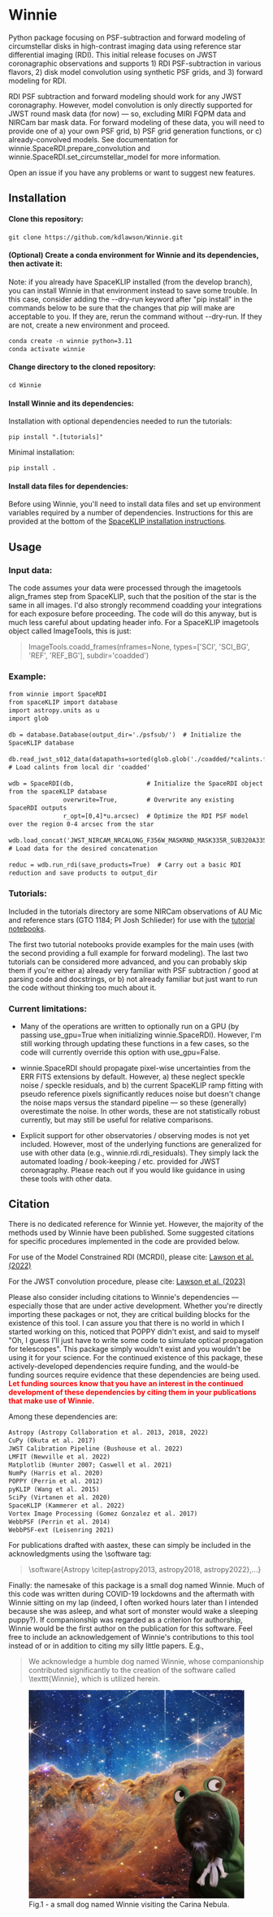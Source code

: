# Winnie

Python package focusing on PSF-subtraction and forward modeling of circumstellar disks in high-contrast imaging data using reference star differential imaging (RDI). This initial release focuses on JWST coronagraphic observations and supports 1) RDI PSF-subtraction in various flavors, 2) disk model convolution using synthetic PSF grids, and 3) forward modeling for RDI.

RDI PSF subtraction and forward modeling should work for any JWST coronagraphy. However, model convolution is only directly supported for JWST round mask data (for now) — so, excluding MIRI FQPM data and NIRCam bar mask data. For forward modeling of these data, you will need to provide one of a) your own PSF grid, b) PSF grid generation functions, or c) already-convolved models. See documentation for winnie.SpaceRDI.prepare_convolution and winnie.SpaceRDI.set_circumstellar_model for more information.

Open an issue if you have any problems or want to suggest new features.

## Installation

#### Clone this repository:

```
git clone https://github.com/kdlawson/Winnie.git
```

#### (Optional) Create a conda environment for Winnie and its dependencies, then activate it:

Note: if you already have SpaceKLIP installed (from the develop branch), you can install Winnie in that environment instead to save some trouble. In this case, consider adding the --dry-run keyword after "pip install" in the commands below to be sure that the changes that pip will make are acceptable to you. If they are, rerun the command without --dry-run. If they are not, create a new environment and proceed.

```
conda create -n winnie python=3.11
conda activate winnie
```

#### Change directory to the cloned repository:

```
cd Winnie
```

#### Install Winnie and its dependencies:

Installation with optional dependencies needed to run the tutorials:

```
pip install ".[tutorials]"
```

Minimal installation:

```
pip install .
```

#### Install data files for dependencies:

Before using Winnie, you'll need to install data files and set up environment variables required by a number of dependencies. Instructions for this are provided at the bottom of the [SpaceKLIP installation instructions](https://github.com/kammerje/spaceKLIP/tree/develop).

## Usage

### Input data:

The code assumes your data were processed through the imagetools align_frames step from SpaceKLIP, such that the position of the star is the same in all images. I'd also strongly recommend coadding your integrations for each exposure before proceeding. The code will do this anyway, but is much less careful about updating header info. For a SpaceKLIP imagetools object called ImageTools, this is just:

> ImageTools.coadd_frames(nframes=None, types=['SCI', 'SCI_BG', 'REF', 'REF_BG'], subdir='coadded')

### Example:

```
from winnie import SpaceRDI
from spaceKLIP import database
import astropy.units as u
import glob

db = database.Database(output_dir='./psfsub/')  # Initialize the SpaceKLIP database

db.read_jwst_s012_data(datapaths=sorted(glob.glob('./coadded/*calints.fits')))  # Load calints from local dir 'coadded'

wdb = SpaceRDI(db,                    # Initialize the SpaceRDI object from the spaceKLIP database
               overwrite=True,        # Overwrite any existing SpaceRDI outputs
               r_opt=[0,4]*u.arcsec)  # Optimize the RDI PSF model over the region 0-4 arcsec from the star

wdb.load_concat('JWST_NIRCAM_NRCALONG_F356W_MASKRND_MASK335R_SUB320A335R')  # Load data for the desired concatenation

reduc = wdb.run_rdi(save_products=True)  # Carry out a basic RDI reduction and save products to output_dir
```

### Tutorials:

Included in the tutorials directory are some NIRCam observations of AU Mic and reference stars (GTO 1184; PI Josh Schlieder) for use with the [tutorial notebooks](https://github.com/kdlawson/Winnie/tree/main/tutorials).

The first two tutorial notebooks provide examples for the main uses (with the second providing a full example for forward modeling). The last two tutorials can be considered more advanced, and you can probably skip them if you're either a) already very familiar with PSF subtraction / good at parsing code and docstrings, or b) not already familiar but just want to run the code without thinking too much about it.

### Current limitations:

- Many of the operations are written to optionally run on a GPU (by passing use_gpu=True when initializing winnie.SpaceRDI). However, I'm still working through updating these functions in a few cases, so the code will currently override this option with use_gpu=False.

- winnie.SpaceRDI should propagate pixel-wise uncertainties from the ERR FITS extensions by default. However, a) these neglect speckle noise / speckle residuals, and b) the current SpaceKLIP ramp fitting with pseudo reference pixels significantly reduces noise but doesn't change the noise maps versus the standard pipeline — so these (generally) overestimate the noise. In other words, these are not statistically robust currently, but may still be useful for relative comparisons.

- Explicit support for other observatories / observing modes is not yet included. However, most of the underlying functions are generalized for use with other data (e.g., winnie.rdi.rdi_residuals). They simply lack the automated loading / book-keeping / etc. provided for JWST coronagraphy. Please reach out if you would like guidance in using these tools with other data.

## Citation

There is no dedicated reference for Winnie yet. However, the majority of the methods used by Winnie have been published. Some suggested citations for specific procedures implemented in the code are provided below.

For use of the Model Constrained RDI (MCRDI), please cite:
[Lawson et al. (2022)](https://ui.adsabs.harvard.edu/abs/2022ApJ...935L..25L/abstract)

For the JWST convolution procedure, please cite:
[Lawson et al. (2023)](https://ui.adsabs.harvard.edu/abs/2023AJ....166..150L/abstract)

Please also consider including citations to Winnie's dependencies — especially those that are under active development. Whether you're directly importing these packages or not, they are critical building blocks for the existence of this tool. I can assure you that there is no world in which I started working on this, noticed that POPPY didn't exist, and said to myself "Oh, I guess I'll just have to write some code to simulate optical propagation for telescopes". This package simply wouldn't exist and you wouldn't be using it for your science. For the continued existence of this package, these actively-developed dependencies require funding, and the would-be funding sources require evidence that these dependencies are being used. <font color='red'>**Let funding sources know that you have an interest in the continued development of these dependencies by citing them in your publications that make use of Winnie.**</font>

Among these dependencies are:  

    Astropy (Astropy Collaboration et al. 2013, 2018, 2022)  
    CuPy (Okuta et al. 2017)  
    JWST Calibration Pipeline (Bushouse et al. 2022)
    LMFIT (Newville et al. 2022)  
    Matplotlib (Hunter 2007; Caswell et al. 2021)  
    NumPy (Harris et al. 2020)  
    POPPY (Perrin et al. 2012)  
    pyKLIP (Wang et al. 2015)  
    SciPy (Virtanen et al. 2020)  
    SpaceKLIP (Kammerer et al. 2022)  
    Vortex Image Processing (Gomez Gonzalez et al. 2017)  
    WebbPSF (Perrin et al. 2014)  
    WebbPSF-ext (Leisenring 2021)  

For publications drafted with aastex, these can simply be included in the acknowledgments using the \software tag:
> \software{Astropy \citep{astropy2013, astropy2018, astropy2022},...}  

Finally: the namesake of this package is a small dog named Winnie. Much of this code was written during COVID-19 lockdowns and the aftermath with Winnie sitting on my lap (indeed, I often worked hours later than I intended because she was asleep, and what sort of monster would wake a sleeping puppy?). If companionship was regarded as a criterion for authorship, Winnie would be the first author on the publication for this software. Feel free to include an acknowledgement of Winnie's contributions to this tool instead of or in addition to citing my silly little papers. E.g.,  
> We acknowledge a humble dog named Winnie, whose companionship contributed significantly to the creation of the software called \texttt{Winnie}, which is utilized herein.

<figure>
<img src="winnie.jpeg" alt="A picture of a small black dog with white markings looking upwards while wearing a frog hoodie and standing in front of the JWST image of the Carina Nebula" width="500"/>
<figcaption>Fig.1 - a small dog named Winnie visiting the Carina Nebula.</figcaption>
</figure>